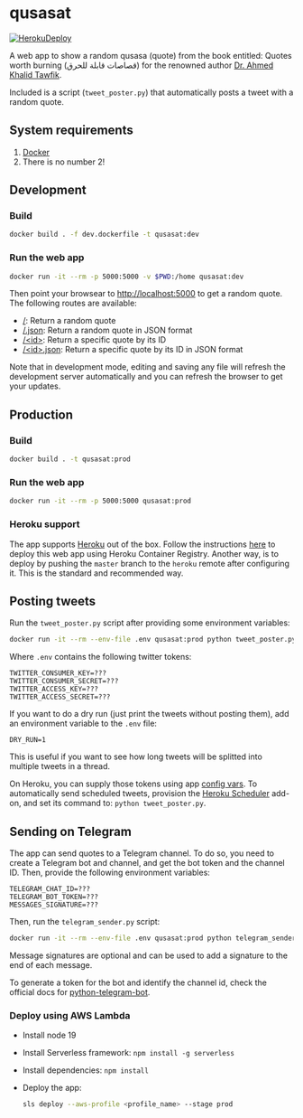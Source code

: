 # qusasat

[![HerokuDeploy](https://github.com/hammady/qusasat/actions/workflows/main.yml/badge.svg)](https://github.com/hammady/qusasat/actions/workflows/main.yml)

A web app to show a random qusasa (quote) from the book entitled:
Quotes worth burning (قصاصات قابلة للحرق) for the renowned author
[Dr. Ahmed Khalid Tawfik](https://en.wikipedia.org/wiki/Ahmed_Khaled_Tawfik).

Included is a script (`tweet_poster.py`) that automatically posts a tweet with a random quote.

## System requirements
1. [Docker](https://docs.docker.com/install/)
2. There is no number 2!

## Development

### Build

```bash
docker build . -f dev.dockerfile -t qusasat:dev
```

### Run the web app

```bash
docker run -it --rm -p 5000:5000 -v $PWD:/home qusasat:dev
```

Then point your browsear to 
[http://localhost:5000](http://localhost:5000) to get a random quote.
The following routes are available:
- [/](http://localhost:5000/): Return a random quote
- [/.json](http://localhost:5000/.json): Return a random quote in JSON format
- [/\<id\>](http://localhost:5000/1): Return a specific quote by its ID
- [/\<id\>.json](http://localhost:5000/1.json): Return a specific quote by its ID in JSON format

Note that in development mode, editing and saving any file will
refresh the development server automatically and you can refresh
the browser to get your updates.

## Production

### Build

```bash
docker build . -t qusasat:prod
```

### Run the web app

```bash
docker run -it --rm -p 5000:5000 qusasat:prod
```

### Heroku support
The app supports [Heroku](https://www.heroku.com/) out of the box.
Follow the instructions [here](https://devcenter.heroku.com/articles/container-registry-and-runtime)
to deploy this web app using Heroku Container Registry.
Another way, is to deploy by pushing the `master` branch to the `heroku` remote
after configuring it. This is the standard and recommended way.

## Posting tweets

Run the `tweet_poster.py` script after providing some environment variables:

```bash
docker run -it --rm --env-file .env qusasat:prod python tweet_poster.py
```

Where `.env` contains the following twitter tokens:

```
TWITTER_CONSUMER_KEY=???
TWITTER_CONSUMER_SECRET=???
TWITTER_ACCESS_KEY=???
TWITTER_ACCESS_SECRET=???
```

If you want to do a dry run (just print the tweets without posting them),
add an environment variable to the `.env` file:
```
DRY_RUN=1
```
This is useful if you want to see how long tweets will be splitted into
multiple tweets in a thread.

On Heroku, you can supply those tokens using app
[config vars](https://devcenter.heroku.com/articles/config-vars).
To automatically send scheduled tweets, provision the
[Heroku Scheduler](https://devcenter.heroku.com/articles/scheduler) add-on,
and set its command to: `python tweet_poster.py`.

## Sending on Telegram

The app can send quotes to a Telegram channel. To do so, you need to
create a Telegram bot and channel, and get the bot token and the channel ID.
Then, provide the following environment variables:

```
TELEGRAM_CHAT_ID=???
TELEGRAM_BOT_TOKEN=???
MESSAGES_SIGNATURE=???
```

Then, run the `telegram_sender.py` script:

```bash
docker run -it --rm --env-file .env qusasat:prod python telegram_sender.py
```

Message signatures are optional and can be used to add a signature to the end of
each message.

To generate a token for the bot and identify the channel id, check the
official docs for [python-telegram-bot](https://github.com/python-telegram-bot/python-telegram-bot/wiki/Introduction-to-the-API).

### Deploy using AWS Lambda

- Install node 19
- Install Serverless framework: `npm install -g serverless`
- Install dependencies: `npm install`
- Deploy the app:

    ```bash
    sls deploy --aws-profile <profile_name> --stage prod
    ```
